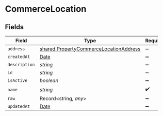 # CommerceLocation


## Fields

| Field                                                                                                   | Type                                                                                                    | Required                                                                                                | Description                                                                                             |
| ------------------------------------------------------------------------------------------------------- | ------------------------------------------------------------------------------------------------------- | ------------------------------------------------------------------------------------------------------- | ------------------------------------------------------------------------------------------------------- |
| `address`                                                                                               | [shared.PropertyCommerceLocationAddress](../../../sdk/models/shared/propertycommercelocationaddress.md) | :heavy_minus_sign:                                                                                      | N/A                                                                                                     |
| `createdAt`                                                                                             | [Date](https://developer.mozilla.org/en-US/docs/Web/JavaScript/Reference/Global_Objects/Date)           | :heavy_minus_sign:                                                                                      | N/A                                                                                                     |
| `description`                                                                                           | *string*                                                                                                | :heavy_minus_sign:                                                                                      | N/A                                                                                                     |
| `id`                                                                                                    | *string*                                                                                                | :heavy_minus_sign:                                                                                      | N/A                                                                                                     |
| `isActive`                                                                                              | *boolean*                                                                                               | :heavy_minus_sign:                                                                                      | N/A                                                                                                     |
| `name`                                                                                                  | *string*                                                                                                | :heavy_check_mark:                                                                                      | N/A                                                                                                     |
| `raw`                                                                                                   | Record<string, *any*>                                                                                   | :heavy_minus_sign:                                                                                      | N/A                                                                                                     |
| `updatedAt`                                                                                             | [Date](https://developer.mozilla.org/en-US/docs/Web/JavaScript/Reference/Global_Objects/Date)           | :heavy_minus_sign:                                                                                      | N/A                                                                                                     |